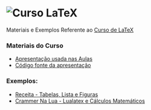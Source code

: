 ![Curso LaTeX](http://upload.wikimedia.org/wikipedia/commons/thumb/9/92/LaTeX_logo.svg/220px-LaTeX_logo.svg.png)
===========

Materiais e Exemplos Referente ao [Curso de LaTeX](http://www.mecajun.com.br/latex.html)

### Materiais do Curso
* [Apresentação usada nas Aulas](https://github.com/Mecajun/Curso_LaTeX/blob/master/cursolatex.pdf?raw=true)
* [Código fonte da apresentação](https://github.com/Mecajun/Curso_LaTeX/tree/master/Aulas)

### Exemplos:
* [Receita - Tabelas, Lista e Figuras](https://github.com/Mecajun/Curso_LaTeX/blob/master/Exemplos/ReceitaOmelete/receitaOmelete.pdf?raw=true)
* [Crammer Na Lua - Lualatex e Cálculos Matemáticos](https://github.com/Mecajun/Curso_LaTeX/blob/master/Exemplos/CramerNaLua/CramerNaLua.pdf?raw=true)
